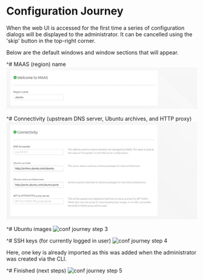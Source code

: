 

# Configuration Journey 

When the web UI is accessed for the first time a series of configuration
dialogs will be displayed to the administrator. It can be cancelled using the
'skip' button in the top-right corner.

Below are the default windows and window sections that will appear.

^# MAAS (region) name
   ![conf journey step 1][conf-journey-step-1]

^# Connectivity (upstream DNS server, Ubuntu archives, and HTTP proxy)
   ![conf journey step 2][conf-journey-step-2]

^# Ubuntu images
   ![conf journey step 3][conf-journey-step-3]

^# SSH keys (for currently logged in user)
   ![conf journey step 4][conf-journey-step-4]

   Here, one key is already imported as this was added when the administrator
   was created via the CLI.

^# Finished (next steps)
   ![conf journey step 5][conf-journey-step-5]


<!-- LINKS -->

[conf-journey-step-1]: ../media/installconfig-webui-conf-journey__region-name.png
[conf-journey-step-2]: ../media/installconfig-webui-conf-journey__connectivity.png
[conf-journey-step-3]: ../media/installconfig-webui-conf-journey__2.3_ubuntu-images.png
[conf-journey-step-4]: ../media/installconfig-webui-conf-journey__2.3_ssh-keys.png
[conf-journey-step-5]: ../media/installconfig-webui-conf-journey__2.3_successfully-setup.png
